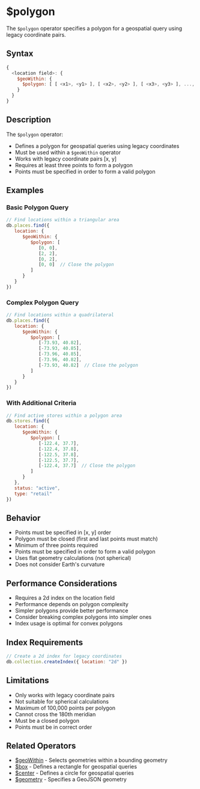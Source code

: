# $polygon

The `$polygon` operator specifies a polygon for a geospatial query using legacy coordinate pairs.

## Syntax

```javascript
{
  <location field>: {
    $geoWithin: {
      $polygon: [ [ <x1>, <y1> ], [ <x2>, <y2> ], [ <x3>, <y3> ], ..., [ <xn>, <yn> ] ]
    }
  }
}
```

## Description

The `$polygon` operator:
- Defines a polygon for geospatial queries using legacy coordinates
- Must be used within a `$geoWithin` operator
- Works with legacy coordinate pairs [x, y]
- Requires at least three points to form a polygon
- Points must be specified in order to form a valid polygon

## Examples

### Basic Polygon Query

```javascript
// Find locations within a triangular area
db.places.find({
   location: {
      $geoWithin: {
         $polygon: [
            [0, 0],
            [2, 2],
            [0, 2],
            [0, 0]  // Close the polygon
         ]
      }
   }
})
```

### Complex Polygon Query

```javascript
// Find locations within a quadrilateral
db.places.find({
   location: {
      $geoWithin: {
         $polygon: [
            [-73.93, 40.82],
            [-73.93, 40.85],
            [-73.96, 40.85],
            [-73.96, 40.82],
            [-73.93, 40.82]  // Close the polygon
         ]
      }
   }
})
```

### With Additional Criteria

```javascript
// Find active stores within a polygon area
db.stores.find({
   location: {
      $geoWithin: {
         $polygon: [
            [-122.4, 37.7],
            [-122.4, 37.8],
            [-122.5, 37.8],
            [-122.5, 37.7],
            [-122.4, 37.7]  // Close the polygon
         ]
      }
   },
   status: "active",
   type: "retail"
})
```

## Behavior

- Points must be specified in [x, y] order
- Polygon must be closed (first and last points must match)
- Minimum of three points required
- Points must be specified in order to form a valid polygon
- Uses flat geometry calculations (not spherical)
- Does not consider Earth's curvature

## Performance Considerations

- Requires a 2d index on the location field
- Performance depends on polygon complexity
- Simpler polygons provide better performance
- Consider breaking complex polygons into simpler ones
- Index usage is optimal for convex polygons

## Index Requirements

```javascript
// Create a 2d index for legacy coordinates
db.collection.createIndex({ location: "2d" })
```

## Limitations

- Only works with legacy coordinate pairs
- Not suitable for spherical calculations
- Maximum of 100,000 points per polygon
- Cannot cross the 180th meridian
- Must be a closed polygon
- Points must be in correct order

## Related Operators

- [$geoWithin](geoWithin.md) - Selects geometries within a bounding geometry
- [$box](box.md) - Defines a rectangle for geospatial queries
- [$center](center.md) - Defines a circle for geospatial queries
- [$geometry](geometry.md) - Specifies a GeoJSON geometry 